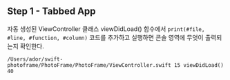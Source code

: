 ## Step 1 - Tabbed App
자동 생성된 ViewController 클래스 viewDidLoad() 함수에서 `print(#file, #line, #function, #column)` 코드를 추가하고 실행하면 콘솔 영역에 무엇이 출력되는지 확인한다.
```
/Users/ador/swift-photoframe/PhotoFrame/PhotoFrame/ViewController.swift 15 viewDidLoad() 40
```
